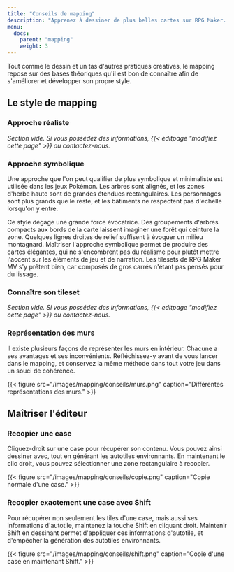 ```yaml
---
title: "Conseils de mapping"
description: "Apprenez à dessiner de plus belles cartes sur RPG Maker. Maîtrisez l'art du mapping et du level-design grâce à nos guides et tutoriels."
menu:
  docs:
    parent: "mapping"
    weight: 3
---
```


Tout comme le dessin et un tas d'autres pratiques créatives, le mapping repose sur des bases théoriques qu'il est bon de connaître afin de s'améliorer et développer son propre style.

## Le style de mapping

### Approche réaliste

*Section vide. Si vous possédez des informations, {{< editpage "modifiez cette page" >}} ou contactez-nous.*

### Approche symbolique

Une approche que l'on peut qualifier de plus symbolique et minimaliste est utilisée dans les jeux Pokémon. Les arbres sont alignés, et les zones d'herbe haute sont de grandes étendues rectangulaires. Les personnages sont plus grands que le reste, et les bâtiments ne respectent pas d'échelle lorsqu'on y entre.

Ce style dégage une grande force évocatrice. Des groupements d'arbres compacts aux bords de la carte laissent imaginer une forêt qui ceinture la zone. Quelques lignes droites de relief suffisent à évoquer un milieu montagnard. Maîtriser l'approche symbolique permet de produire des cartes élégantes, qui ne s'encombrent pas du réalisme pour plutôt mettre l'accent sur les éléments de jeu et de narration. Les tilesets de RPG Maker MV s'y prêtent bien, car composés de gros carrés n'étant pas pensés pour du lissage.

### Connaître son tileset

*Section vide. Si vous possédez des informations, {{< editpage "modifiez cette page" >}} ou contactez-nous.*

### Représentation des murs

Il existe plusieurs façons de représenter les murs en intérieur. Chacune a ses avantages et ses inconvénients. Réfléchissez-y avant de vous lancer dans le mapping, et conservez la même méthode dans tout votre jeu dans un souci de cohérence.

{{< figure src="/images/mapping/conseils/murs.png" caption="Différentes représentations des murs." >}}

## Maîtriser l'éditeur

### Recopier une case

Cliquez-droit sur une case pour récupérer son contenu. Vous pouvez ainsi dessiner avec, tout en générant les autotiles environnants. En maintenant le clic droit, vous pouvez sélectionner une zone rectangulaire à recopier.

{{< figure src="/images/mapping/conseils/copie.png" caption="Copie normale d'une case." >}}

### Recopier exactement une case avec Shift

Pour récupérer non seulement les tiles d'une case, mais aussi ses informations d'autotile, maintenez la touche Shift en cliquant droit. Maintenir Shift en dessinant permet d'appliquer ces informations d'autotile, et d'empêcher la génération des autotiles environnants.

{{< figure src="/images/mapping/conseils/shift.png" caption="Copie d'une case en maintenant Shift." >}}
